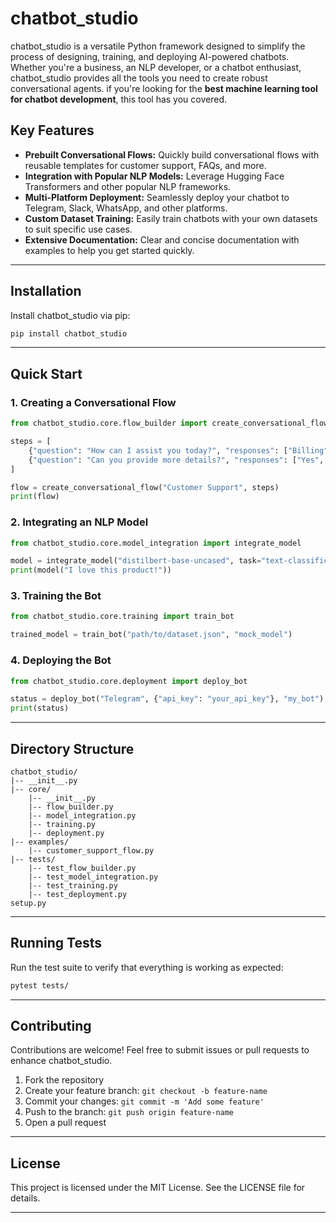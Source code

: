 
# chatbot_studio

chatbot_studio is a versatile Python framework designed to simplify the process of designing, training, and deploying AI-powered chatbots. Whether you're a business, an NLP developer, or a chatbot enthusiast, chatbot_studio provides all the tools you need to create robust conversational agents.
if you're looking for the **best machine learning tool for chatbot development**, this tool has you covered.
## Key Features

- **Prebuilt Conversational Flows:** Quickly build conversational flows with reusable templates for customer support, FAQs, and more.
- **Integration with Popular NLP Models:** Leverage Hugging Face Transformers and other popular NLP frameworks.
- **Multi-Platform Deployment:** Seamlessly deploy your chatbot to Telegram, Slack, WhatsApp, and other platforms.
- **Custom Dataset Training:** Easily train chatbots with your own datasets to suit specific use cases.
- **Extensive Documentation:** Clear and concise documentation with examples to help you get started quickly.

---

## Installation

Install chatbot_studio via pip:

```bash
pip install chatbot_studio
```

---

## Quick Start

### 1. Creating a Conversational Flow

```python
from chatbot_studio.core.flow_builder import create_conversational_flow

steps = [
    {"question": "How can I assist you today?", "responses": ["Billing", "Technical Support"]},
    {"question": "Can you provide more details?", "responses": ["Yes", "No"]},
]

flow = create_conversational_flow("Customer Support", steps)
print(flow)
```

### 2. Integrating an NLP Model

```python
from chatbot_studio.core.model_integration import integrate_model

model = integrate_model("distilbert-base-uncased", task="text-classification")
print(model("I love this product!"))
```

### 3. Training the Bot

```python
from chatbot_studio.core.training import train_bot

trained_model = train_bot("path/to/dataset.json", "mock_model")
```

### 4. Deploying the Bot

```python
from chatbot_studio.core.deployment import deploy_bot

status = deploy_bot("Telegram", {"api_key": "your_api_key"}, "my_bot")
print(status)
```

---

## Directory Structure

```plaintext
chatbot_studio/
|-- __init__.py
|-- core/
    |-- __init__.py
    |-- flow_builder.py
    |-- model_integration.py
    |-- training.py
    |-- deployment.py
|-- examples/
    |-- customer_support_flow.py
|-- tests/
    |-- test_flow_builder.py
    |-- test_model_integration.py
    |-- test_training.py
    |-- test_deployment.py
setup.py
```

---

## Running Tests

Run the test suite to verify that everything is working as expected:

```bash
pytest tests/
```

---

## Contributing

Contributions are welcome! Feel free to submit issues or pull requests to enhance chatbot_studio.

1. Fork the repository
2. Create your feature branch: `git checkout -b feature-name`
3. Commit your changes: `git commit -m 'Add some feature'`
4. Push to the branch: `git push origin feature-name`
5. Open a pull request

---

## License

This project is licensed under the MIT License. See the LICENSE file for details.

---
